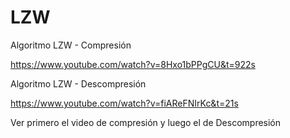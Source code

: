 # LZW

Algoritmo LZW - Compresión

https://www.youtube.com/watch?v=8Hxo1bPPgCU&t=922s


Algoritmo LZW - Descompresión

https://www.youtube.com/watch?v=fiAReFNIrKc&t=21s

Ver primero el video de compresión y luego el de Descompresión
